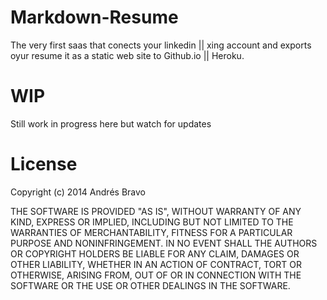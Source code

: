 # Markdown-Resume

The very first saas that conects your linkedin || xing account and exports oyur resume it as a static web site to Github.io || Heroku.

# WIP

Still work in progress here but watch for updates

# License

Copyright (c) 2014 Andrés Bravo

THE SOFTWARE IS PROVIDED "AS IS", WITHOUT WARRANTY OF ANY KIND, EXPRESS OR
IMPLIED, INCLUDING BUT NOT LIMITED TO THE WARRANTIES OF MERCHANTABILITY,
FITNESS FOR A PARTICULAR PURPOSE AND NONINFRINGEMENT. IN NO EVENT SHALL THE
AUTHORS OR COPYRIGHT HOLDERS BE LIABLE FOR ANY CLAIM, DAMAGES OR OTHER
LIABILITY, WHETHER IN AN ACTION OF CONTRACT, TORT OR OTHERWISE, ARISING FROM,
OUT OF OR IN CONNECTION WITH THE SOFTWARE OR THE USE OR OTHER DEALINGS IN
THE SOFTWARE.
